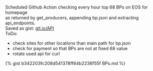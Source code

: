 Scheduled Github Action checking every hour top 68 BPs on EOS for homepage    
as returned by get_producers, appending bp.json and extracting api_endpoints.  
Saved as gist: [git.io/API](https://git.io/API "Block Producer APIs")  
ToDo:  
 - check sites for other locations than main path for bp.json  
 - check for payment so that BPs are not at fixed 68 value  
 - rotate used api for curl  
          
{% gist b342203fc208d541378ff64b2236f55f BPs.md %}
